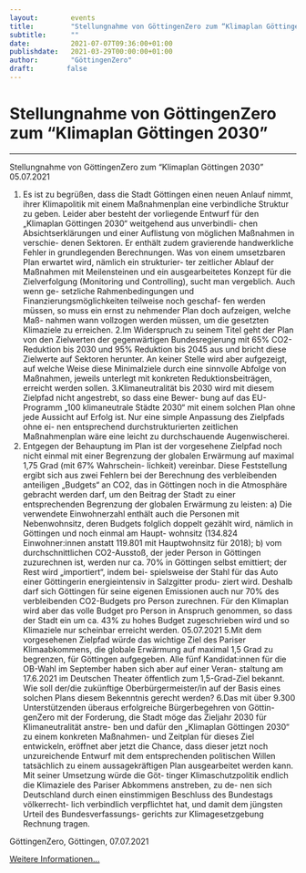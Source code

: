 ```yaml
---
layout:        events
title:         "Stellungnahme von GöttingenZero zum “Klimaplan Göttingen 2030”"
subtitle:      ""
date:          2021-07-07T09:36:00+01:00
publishdate:   2021-03-29T00:00:00+01:00
author:        "GöttingenZero"
draft:        false
---
```


Stellungnahme von GöttingenZero zum “Klimaplan Göttingen 2030”
===========


-----------

Stellungnahme von GöttingenZero zum “Klimaplan Göttingen 2030”
05.07.2021
1. Es ist zu begrüßen, dass die Stadt Göttingen einen neuen Anlauf nimmt, ihrer Klimapolitik
mit einem Maßnahmenplan eine verbindliche Struktur zu geben. Leider aber besteht der
vorliegende Entwurf für den „Klimaplan Göttingen 2030“ weitgehend aus unverbindli-
chen Absichtserklärungen und einer Auflistung von möglichen Maßnahmen in verschie-
denen Sektoren. Er enthält zudem gravierende handwerkliche Fehler in grundlegenden
Berechnungen. Was von einem umsetzbaren Plan erwartet wird, nämlich ein strukturier-
ter zeitlicher Ablauf der Maßnahmen mit Meilensteinen und ein ausgearbeitetes Konzept
für die Zielverfolgung (Monitoring und Controlling), sucht man vergeblich. Auch wenn ge-
setzliche Rahmenbedingungen und Finanzierungsmöglichkeiten teilweise noch geschaf-
fen werden müssen, so muss ein ernst zu nehmender Plan doch aufzeigen, welche Maß-
nahmen wann vollzogen werden müssen, um die gesetzten Klimaziele zu erreichen.
2.Im Widerspruch zu seinem Titel geht der Plan von den Zielwerten der gegenwärtigen
Bundesregierung mit 65% CO2-Reduktion bis 2030 und 95% Reduktion bis 2045 aus und
bricht diese Zielwerte auf Sektoren herunter. An keiner Stelle wird aber aufgezeigt, auf
welche Weise diese Minimalziele durch eine sinnvolle Abfolge von Maßnahmen, jeweils
unterlegt mit konkreten Reduktionsbeiträgen, erreicht werden sollen.
3.Klimaneutralität bis 2030 wird mit diesem Zielpfad nicht angestrebt, so dass eine Bewer-
bung auf das EU-Programm „100 klimaneutrale Städte 2030“ mit einem solchen
Plan ohne jede Aussicht auf Erfolg ist. Nur eine simple Anpassung des Zielpfads ohne ei-
nen entsprechend durchstrukturierten zeitlichen Maßnahmenplan wäre eine leicht zu
durchschauende Augenwischerei.
4. Entgegen der Behauptung im Plan ist der vorgesehene Zielpfad noch nicht einmal mit
einer Begrenzung der globalen Erwärmung auf maximal 1,75 Grad (mit 67% Wahrschein-
lichkeit) vereinbar. Diese Feststellung ergibt sich aus zwei Fehlern bei der Berechnung
des verbleibenden anteiligen „Budgets“ an CO2, das in Göttingen noch in die Atmosphäre
gebracht werden darf, um den Beitrag der Stadt zu einer entsprechenden Begrenzung
der globalen Erwärmung zu leisten:
a) Die verwendete Einwohnerzahl enthält auch die Personen mit Nebenwohnsitz, deren
Budgets folglich doppelt gezählt wird, nämlich in Göttingen und noch einmal am Haupt-
wohnsitz (134.824 Einwohner:innen anstatt 119.801 mit Hauptwohnsitz für 2018);
b) vom durchschnittlichen CO2-Ausstoß, der jeder Person in Göttingen zuzurechnen ist,
werden nur ca. 70% in Göttingen selbst emittiert; der Rest wird „importiert“, indem bei-
spielsweise der Stahl für das Auto einer Göttingerin energieintensiv in Salzgitter produ-
ziert wird. Deshalb darf sich Göttingen für seine eigenen Emissionen auch nur 70% des
verbleibenden CO2-Budgets pro Person zurechnen. Für den Klimaplan wird aber das volle
Budget pro Person in Anspruch genommen, so dass der Stadt ein um ca. 43% zu hohes
Budget zugeschrieben wird und so Klimaziele nur scheinbar erreicht werden.
05.07.2021
5.Mit dem vorgesehenen Zielpfad würde das wichtige Ziel des Pariser Klimaabkommens,
die globale Erwärmung auf maximal 1,5 Grad zu begrenzen, für Göttingen aufgegeben.
Alle fünf Kandidat:innen für die OB-Wahl im September haben sich aber auf einer Veran-
staltung am 17.6.2021 im Deutschen Theater öffentlich zum 1,5-Grad-Ziel bekannt. Wie
soll der/die zukünftige Oberbürgermeister/in auf der Basis eines solchen Plans diesem
Bekenntnis gerecht werden?
6.Das mit über 9.300 Unterstützenden überaus erfolgreiche Bürgerbegehren von Göttin-
genZero mit der Forderung, die Stadt möge das Zieljahr 2030 für Klimaneutralität anstre-
ben und dafür den „Klimaplan Göttingen 2030“ zu einem konkreten Maßnahmen- und
Zeitplan für dieses Ziel entwickeln, eröffnet aber jetzt die Chance, dass dieser jetzt noch
unzureichende Entwurf mit dem entsprechenden politischen Willen tatsächlich zu einem
aussagekräftigen Plan ausgearbeitet werden kann. Mit seiner Umsetzung würde die Göt-
tinger Klimaschutzpolitik endlich die Klimaziele des Pariser Abkommens anstreben, zu de-
nen sich Deutschland durch einen einstimmigen Beschluss des Bundestags völkerrecht-
lich verbindlich verpflichtet hat, und damit dem jüngsten Urteil des Bundesverfassungs-
gerichts zur Klimagesetzgebung Rechnung tragen.

GöttingenZero, Göttingen, 07.07.2021

[Weitere Informationen...](https://www.goettingen-klimaneutral.de/)
